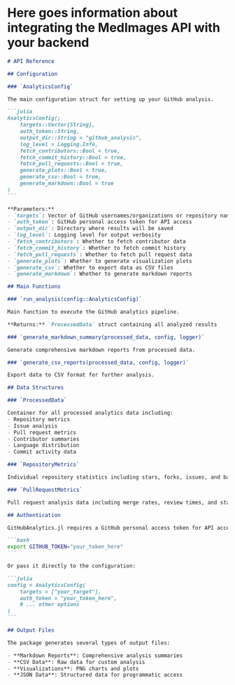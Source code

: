 # Here goes information about integrating the MedImages API with your backend

````markdown
# API Reference

## Configuration

### `AnalyticsConfig`

The main configuration struct for setting up your GitHub analysis.

```julia
AnalyticsConfig(;
    targets::Vector{String},
    auth_token::String,
    output_dir::String = "github_analysis",
    log_level = Logging.Info,
    fetch_contributors::Bool = true,
    fetch_commit_history::Bool = true,
    fetch_pull_requests::Bool = true,
    generate_plots::Bool = true,
    generate_csv::Bool = true,
    generate_markdown::Bool = true
)
```

**Parameters:**
- `targets`: Vector of GitHub usernames/organizations or repository names to analyze
- `auth_token`: GitHub personal access token for API access
- `output_dir`: Directory where results will be saved
- `log_level`: Logging level for output verbosity
- `fetch_contributors`: Whether to fetch contributor data
- `fetch_commit_history`: Whether to fetch commit history
- `fetch_pull_requests`: Whether to fetch pull request data
- `generate_plots`: Whether to generate visualization plots
- `generate_csv`: Whether to export data as CSV files
- `generate_markdown`: Whether to generate markdown reports

## Main Functions

### `run_analysis(config::AnalyticsConfig)`

Main function to execute the GitHub analytics pipeline.

**Returns:** `ProcessedData` struct containing all analyzed results

### `generate_markdown_summary(processed_data, config, logger)`

Generate comprehensive markdown reports from processed data.

### `generate_csv_reports(processed_data, config, logger)`

Export data to CSV format for further analysis.

## Data Structures

### `ProcessedData`

Container for all processed analytics data including:
- Repository metrics
- Issue analysis
- Pull request metrics  
- Contributor summaries
- Language distribution
- Commit activity data

### `RepositoryMetrics`

Individual repository statistics including stars, forks, issues, and basic metadata.

### `PullRequestMetrics`

Pull request analysis data including merge rates, review times, and status distributions.

## Authentication

GitHubAnalytics.jl requires a GitHub personal access token for API access. Set this as an environment variable:

```bash
export GITHUB_TOKEN="your_token_here"
```

Or pass it directly to the configuration:

```julia
config = AnalyticsConfig(
    targets = ["your_target"],
    auth_token = "your_token_here",
    # ... other options
)
```

## Output Files

The package generates several types of output files:

- **Markdown Reports**: Comprehensive analysis summaries
- **CSV Data**: Raw data for custom analysis
- **Visualizations**: PNG charts and plots
- **JSON Data**: Structured data for programmatic access